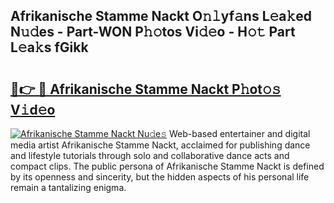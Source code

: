 ## Afrikanische Stamme Nackt O𝚗𝚕yf𝚊ns L𝚎a𝚔ed N𝚞𝚍es - Part-WON P𝚑𝚘tos Vi𝚍𝚎o - H𝚘𝚝 Part L𝚎a𝚔s fGikk

# <h2><a href="http://kfba3pw.oniu.top/?m=Afrikanische+Stamme+Nackt">🔗👉 🔴 Afrikanische Stamme Nackt P𝚑ot𝚘𝚜 V𝚒d𝚎o</a></h2>

[![Afrikanische Stamme Nackt Nu𝚍e𝚜](https://i.imgur.com/0qMVB7G.gif)](http://kfba3pw.oniu.top/?m=Afrikanische+Stamme+Nackt)
Web-based entertainer and digital media artist Afrikanische Stamme Nackt, acclaimed for publishing dance and lifestyle tutorials through solo and collaborative dance acts and compact clips. The public persona of Afrikanische Stamme Nackt is defined by its openness and sincerity, but the hidden aspects of his personal life remain a tantalizing enigma.  

